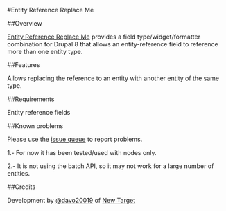 #Entity Reference Replace Me

##Overview

[Entity Reference Replace Me](https://www.drupal.org/project/entityreference_replaceme) provides a field type/widget/formatter combination for Drupal 8 that allows an entity-reference field to reference more than one entity type.

##Features

Allows replacing the reference to an entity with another entity of the same type.

##Requirements

Entity reference fields

##Known problems

Please use the [issue queue](https://www.drupal.org/project/issues/entityreference_replaceme) to report problems.

1.- For now it has been tested/used with nodes only.

2.- It is not using the batch API, so it may not work for a large number of entities.

##Credits

Development by [@davo20019](https://www.drupal.org/u/davo20019) of [New Target](https://www.drupal.org/new-target-inc)
